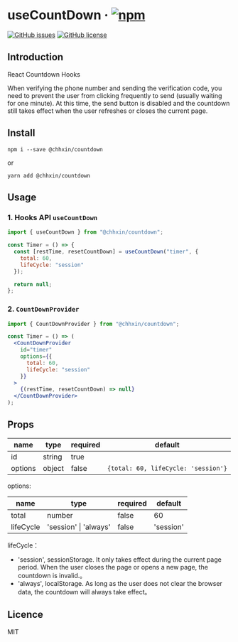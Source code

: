# useCountDown &middot; [![npm](https://img.shields.io/npm/v/@chhxin/countdown.svg)](https://www.npmjs.com/package/@chhxin/countdown)

[![GitHub issues](https://img.shields.io/github/issues/ChhXin/countdown)](https://github.com/ChhXin/countdown/issues)
[![GitHub license](https://img.shields.io/github/license/ChhXin/countdown)](https://github.com/ChhXin/countdown/blob/master/LICENSE)

## Introduction

React Countdown Hooks

When verifying the phone number and sending the verification code, you need to prevent the user from clicking frequently to send (usually waiting for one minute). At this time, the send button is disabled and the countdown still takes effect when the user refreshes or closes the current page.

## Install

```shell
npm i --save @chhxin/countdown
```

or

```shell
yarn add @chhxin/countdown
```

## Usage

### 1. Hooks API `useCountDown`

```jsx
import { useCountDown } from "@chhxin/countdown";

const Timer = () => {
  const [restTime, resetCountDown] = useCountDown("timer", {
    total: 60,
    lifeCycle: "session"
  });

  return null;
};
```

### 2. `CountDownProvider`

```jsx
import { CountDownProvider } from "@chhxin/countdown";

const Timer = () => (
  <CountDownProvider
    id="timer"
    options={{
      total: 60,
      lifeCycle: "session"
    }}
  >
    {(restTime, resetCountDown) => null}
  </CountDownProvider>
);
```

## Props

| name    | type   | required | default                             |
| ------- | ------ | -------- | ----------------------------------- |
| id      | string | true     |                                     |
| options | object | false    | `{total: 60, lifeCycle: 'session'}` |

options:

| name      | type                  | required | default   |
| --------- | --------------------- | -------- | --------- |
| total     | number                | false    | 60        |
| lifeCycle | 'session' \| 'always' | false    | 'session' |

lifeCycle：

- 'session', sessionStorage. It only takes effect during the current page period. When the user closes the page or opens a new page, the countdown is invalid.。
- 'always', localStorage. As long as the user does not clear the browser data, the countdown will always take effect。

## Licence

MIT

